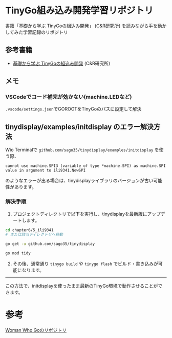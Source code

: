 # TinyGo組み込み開発学習リポジトリ

書籍「基礎から学ぶ TinyGoの組込み開発」 (C&R研究所) を読みながら手を動かしてみた学習記録のリポジトリ

## 参考書籍
- [基礎から学ぶ TinyGoの組込み開発](https://github.com/sago35/tinygobook) (C&R研究所)

## メモ

### VSCodeでコード補完が効かない(machine.LEDなど)
`.vscode/settings.json`でGOROOTをTinyGoのパスに設定して解決


## tinydisplay/examples/initdisplay のエラー解決方法

Wio Terminalで `github.com/sago35/tinydisplay/examples/initdisplay` を使う際、

```
cannot use machine.SPI3 (variable of type *machine.SPI) as machine.SPI value in argument to ili9341.NewSPI
```
のようなエラーが出る場合は、tinydisplayライブラリのバージョンが古い可能性があります。

### 解決手順

1. プロジェクトディレクトリで以下を実行し、tinydisplayを最新版にアップデートします。

```sh
cd chapter6/5_ili9341
# または該当ディレクトリへ移動

go get -u github.com/sago35/tinydisplay

go mod tidy
```

2. その後、通常通り `tinygo build` や `tinygo flash` でビルド・書き込みが可能になります。

---

この方法で、initdisplayを使ったまま最新のTinyGo環境で動作させることができます。


# 参考

[Woman Who Goのリポジトリ](https://github.com/WomenWhoGoTokyo/book-reading-party/tree/master/learn-embedded-development-with-tinygo)